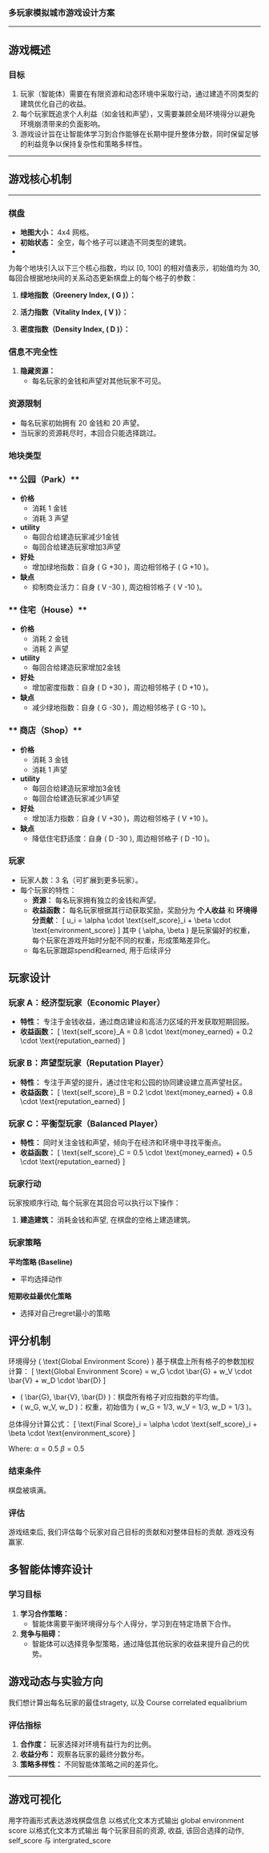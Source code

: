 ### **多玩家模拟城市游戏设计方案**
---

## **游戏概述**

### **目标**
1. 玩家（智能体）需要在有限资源和动态环境中采取行动，通过建造不同类型的建筑优化自己的收益。
2. 每个玩家既追求个人利益（如金钱和声望），又需要兼顾全局环境得分以避免环境崩溃带来的负面影响。
3. 游戏设计旨在让智能体学习到合作能够在长期中提升整体分数，同时保留足够的利益竞争以保持复杂性和策略多样性。

---

## **游戏核心机制**


---

### **棋盘**
- **地图大小：** 4x4 网格。
- **初始状态：** 全空，每个格子可以建造不同类型的建筑。
- 
为每个地块引入以下三个核心指数，均以 [0, 100] 的相对值表示，初始值均为 30, 每回合根据地块间的关系动态更新棋盘上的每个格子的参数：

1. **绿地指数（Greenery Index, \( G \)）：**

2. **活力指数（Vitality Index, \( V \)）：**

3. **密度指数（Density Index, \( D \)）：**


### **信息不完全性**
1. **隐藏资源：**
   - 每名玩家的金钱和声望对其他玩家不可见。

### **资源限制**
- 每名玩家初始拥有 20 金钱和 20 声望。
- 当玩家的资源耗尽时，本回合只能选择跳过。


### 地块类型

### ** 公园（Park）**
- **价格**
  - 消耗 1 金钱
  - 消耗 3 声望
- **utility**
  - 每回合给建造玩家减少1金钱
  - 每回合给建造玩家增加3声望
- **好处**
  - 增加绿地指数：自身 \( G +30 \)，周边相邻格子 \( G +10 \)。
- **缺点**
  - 抑制商业活力：自身 \( V -30 \), 周边相邻格子 \( V -10 \)。

### ** 住宅（House）**
- **价格**
  - 消耗 2 金钱
  - 消耗 2 声望
- **utility**
  - 每回合给建造玩家增加2金钱
- **好处**
  - 增加密度指数：自身 \( D +30 \)，周边相邻格子 \( D +10 \)。
- **缺点**
  - 减少绿地指数：自身 \( G -30 \)，周边相邻格子 \( G -10 \)。

### ** 商店（Shop）**
- **价格**
  - 消耗 3 金钱
  - 消耗 1 声望
- **utility**
  - 每回合给建造玩家增加3金钱
  - 每回合给建造玩家减少1声望
- **好处**
  - 增加活力指数：自身 \( V +30 \)，周边相邻格子 \( V +10 \)。
- **缺点**
  - 降低住宅舒适度：自身 \( D -30 \), 周边相邻格子 \( D -10 \)。




### **玩家**
- 玩家人数：3 名（可扩展到更多玩家）。
- 每个玩家的特性：
  - **资源：** 每名玩家拥有独立的金钱和声望。
  - **收益函数：** 每名玩家根据其行动获取奖励，奖励分为 **个人收益** 和 **环境得分贡献**：
    \[
    u_i = \alpha \cdot \text{self\_score}_i + \beta \cdot \text{environment\_score}
    \]
    其中 \( \alpha, \beta \) 是玩家偏好的权重，每个玩家在游戏开始时分配不同的权重，形成策略差异化。
  - 每名玩家跟踪spend和earned, 用于后续评分

## **玩家设计**

### **玩家 A：经济型玩家（Economic Player）**
- **特性：** 专注于金钱收益，通过商店建设和高活力区域的开发获取短期回报。
- **收益函数：**
  \[
  \text{self\_score}_A = 0.8 \cdot \text{money\_earned} + 0.2 \cdot \text{reputation\_earned}
  \]


### **玩家 B：声望型玩家（Reputation Player）**
- **特性：** 专注于声望的提升，通过住宅和公园的协同建设建立高声望社区。
- **收益函数：**
  \[
  \text{self\_score}_B = 0.2 \cdot \text{money\_earned} + 0.8 \cdot \text{reputation\_earned}
  \]


### **玩家 C：平衡型玩家（Balanced Player）**
- **特性：** 同时关注金钱和声望，倾向于在经济和环境中寻找平衡点。
- **收益函数：**
  \[
  \text{self\_score}_C = 0.5 \cdot \text{money\_earned} + 0.5 \cdot \text{reputation\_earned}
  \]


### **玩家行动**
玩家按顺序行动, 每个玩家在其回合可以执行以下操作：
1. **建造建筑：** 消耗金钱和声望, 在棋盘的空格上建造建筑。

### **玩家策略** 

**平均策略 (Baseline)**
   - 平均选择动作
  
**短期收益最优化策略**
   - 选择对自己regret最小的策略


## 评分机制

环境得分 \( \text{Global Environment Score} \) 基于棋盘上所有格子的参数加权计算：
\[
\text{Global Environment Score} = w_G \cdot \bar{G} + w_V \cdot \bar{V} + w_D \cdot \bar{D}
\]

- \( \bar{G}, \bar{V}, \bar{D} \)：棋盘所有格子对应指数的平均值。
- \( w_G, w_V, w_D \)：权重，初始值为 \( w_G = 1/3, w_V = 1/3, w_D = 1/3 \)。


总体得分计算公式：
\[
\text{Final Score}_i = \alpha \cdot \text{self\_score}_i + \beta \cdot \text{environment\_score}
\]

Where: $\alpha = 0.5$ $\beta = 0.5$

### **结束条件**
棋盘被填满。

### **评估**
游戏结束后, 我们评估每个玩家对自己目标的贡献和对整体目标的贡献. 游戏没有赢家.

## **多智能体博弈设计**

### **学习目标**
1. **学习合作策略：**
   - 智能体需要平衡环境得分与个人得分，学习到在特定场景下合作。
2. **竞争与阻碍：**
   - 智能体可以选择竞争型策略，通过降低其他玩家的收益来提升自己的优势。


## **游戏动态与实验方向**
我们想计算出每名玩家的最佳stragety, 以及 Course correlated equalibrium

### **评估指标**
1. **合作度：** 玩家选择对环境有益行为的比例。
2. **收益分布：** 观察各玩家的最终分数分布。
3. **策略多样性：** 不同智能体策略之间的差异化。

---

## **游戏可视化**
用字符画形式表达游戏棋盘信息
以格式化文本方式输出 global environment score
以格式化文本方式输出 每个玩家目前的资源, 收益, 该回合选择的动作, self_score 与 intergrated_score
